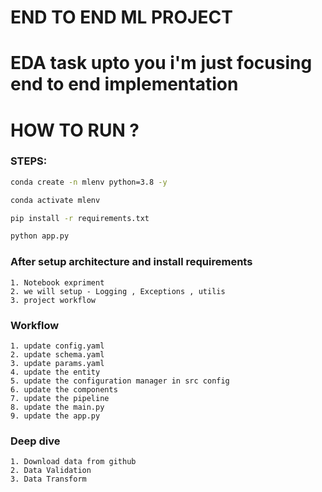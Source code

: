 # END TO END ML PROJECT
# EDA task upto you i'm just focusing end to end implementation

# HOW TO RUN ?
### STEPS:

```bash
conda create -n mlenv python=3.8 -y

```



```bash
conda activate mlenv

```

```bash
pip install -r requirements.txt

```


```bash
python app.py

```

### After setup architecture and install requirements
    1. Notebook expriment
    2. we will setup - Logging , Exceptions , utilis 
    3. project workflow


### Workflow
    1. update config.yaml
    2. update schema.yaml
    3. update params.yaml
    4. update the entity 
    5. update the configuration manager in src config
    6. update the components
    7. update the pipeline
    8. update the main.py
    9. update the app.py



### Deep dive
    1. Download data from github
    2. Data Validation
    3. Data Transform

